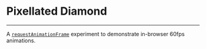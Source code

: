 # Pixellated Diamond
---
A [`requestAnimationFrame`](https://developer.mozilla.org/en-US/docs/Web/API/window/requestAnimationFrame) experiment to demonstrate in-browser 60fps animations.

